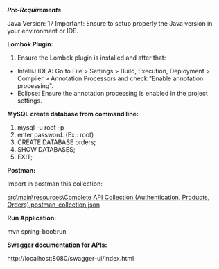 ***Pre-Requirements***

Java Version: 17
Important: Ensure to setup properly the Java version in your environment or IDE.


**Lombok Plugin:**

1. Ensure the Lombok plugin is installed and after that:
- IntelliJ IDEA: Go to File > Settings > Build, Execution, Deployment > Compiler > Annotation Processors and check "Enable annotation processing".
- Eclipse: Ensure the annotation processing is enabled in the project settings.


**MySQL create database from command line:**
1. mysql -u root -p
2. enter password. (Ex.: root)
3. CREATE DATABASE orders;
4. SHOW DATABASES;
5. EXIT;

**Postman:**

Import in postman this collection:

[src\main\resources\Complete API Collection (Authentication, Products, Orders).postman_collection.json](https://github.com/KarenC7/orders/blob/master/src/main/resources/Complete%20API%20Collection%20(Authentication%2C%20Products%2C%20Orders).postman_collection.json)



**Run Application:**

mvn spring-boot:run


**Swagger documentation for APIs:**

http://localhost:8080/swagger-ui/index.html
